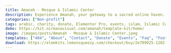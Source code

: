 ```yaml
---
title: Amanah - Mosque & Islamic Center
description: Experience Amanah, your gateway to a sacred online haven. Harness our Elementor template kit, seamlessly merging design and functionality. Meticulously curated, Amanah offers reverent pages and elements that mirror the essence of your mosque or Islamic center. Elevate your digital presence with ease – embrace Amanah now and cultivate an online sanctuary that fosters faith and community.
categories: ["Non-profit"]
tags: arabic, charity, donate, Elementor Pro, events, islam, Islamic Center, moslem, mosque, prayer, quran, Ramadhan, religion
demo: https://kit.nirmanavisual.com/amanah/template-kit/home/
image: /images/posts/Amanah - Mosque & Islamic Center.jpeg
templates: ["404", "About", "Contact", "Donate", "Events", "Faq", "Footer", "Global", "Header", "Home 2", "Home", "News", "Services"]
download: https://elemkits.lemonsqueezy.com/checkout/buy/2e709925-1202-49b7-975b-03e46c4f4937
---
```

